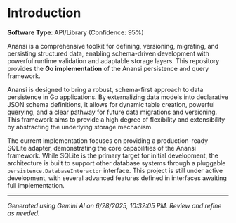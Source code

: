 # Introduction

**Software Type**: API/Library (Confidence: 95%)

Anansi is a comprehensive toolkit for defining, versioning, migrating, and persisting structured data, enabling schema-driven development with powerful runtime validation and adaptable storage layers. This repository provides the **Go implementation** of the Anansi persistence and query framework.

Anansi is designed to bring a robust, schema-first approach to data persistence in Go applications. By externalizing data models into declarative JSON schema definitions, it allows for dynamic table creation, powerful querying, and a clear pathway for future data migrations and versioning. This framework aims to provide a high degree of flexibility and extensibility by abstracting the underlying storage mechanism.

The current implementation focuses on providing a production-ready SQLite adapter, demonstrating the core capabilities of the Anansi framework. While SQLite is the primary target for initial development, the architecture is built to support other database systems through a pluggable `persistence.DatabaseInteractor` interface. This project is still under active development, with several advanced features defined in interfaces awaiting full implementation.

---
*Generated using Gemini AI on 6/28/2025, 10:32:05 PM. Review and refine as needed.*